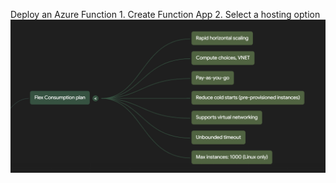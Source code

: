 Deploy an Azure Function
    1. Create Function App
    2. Select a hosting option
![alt text](image.png)
